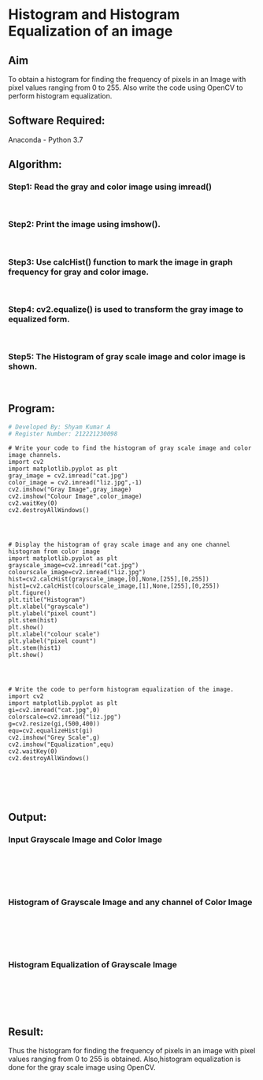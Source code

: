 # Histogram and Histogram Equalization of an image
## Aim
To obtain a histogram for finding the frequency of pixels in an Image with pixel values ranging from 0 to 255. Also write the code using OpenCV to perform histogram equalization.

## Software Required:
Anaconda - Python 3.7

## Algorithm:
### Step1: Read the gray and color image using imread()
<br>

### Step2: Print the image using imshow().
<br>

### Step3: Use calcHist() function to mark the image in graph frequency for gray and color image.
<br>

### Step4: cv2.equalize() is used to transform the gray image to equalized form.
<br>

### Step5: The Histogram of gray scale image and color image is shown.
<br>

## Program:
```python
# Developed By: Shyam Kumar A
# Register Number: 212221230098
```
```
# Write your code to find the histogram of gray scale image and color image channels.
import cv2
import matplotlib.pyplot as plt
gray_image = cv2.imread("cat.jpg")
color_image = cv2.imread("liz.jpg",-1)
cv2.imshow("Gray Image",gray_image)
cv2.imshow("Colour Image",color_image)
cv2.waitKey(0)
cv2.destroyAllWindows()




# Display the histogram of gray scale image and any one channel histogram from color image
import matplotlib.pyplot as plt 
grayscale_image=cv2.imread("cat.jpg")
colourscale_image=cv2.imread("liz.jpg")
hist=cv2.calcHist(grayscale_image,[0],None,[255],[0,255])
hist1=cv2.calcHist(colourscale_image,[1],None,[255],[0,255])
plt.figure()
plt.title("Histogram")
plt.xlabel("grayscale")
plt.ylabel("pixel count")
plt.stem(hist)
plt.show()
plt.xlabel("colour scale")
plt.ylabel("pixel count")
plt.stem(hist1)
plt.show()




# Write the code to perform histogram equalization of the image. 
import cv2
import matplotlib.pyplot as plt 
gi=cv2.imread("cat.jpg",0)
colorscale=cv2.imread("liz.jpg")
g=cv2.resize(gi,(500,400))
equ=cv2.equalizeHist(gi)
cv2.imshow("Grey Scale",g)
cv2.imshow("Equalization",equ)
cv2.waitKey(0)
cv2.destroyAllWindows()






```
## Output:
### Input Grayscale Image and Color Image
<br>
<br>
<br>
<br>

### Histogram of Grayscale Image and any channel of Color Image
<br>
<br>
<br>
<br>

### Histogram Equalization of Grayscale Image
<br>
<br>
<br>
<br>

## Result: 
Thus the histogram for finding the frequency of pixels in an image with pixel values ranging from 0 to 255 is obtained. Also,histogram equalization is done for the gray scale image using OpenCV.
